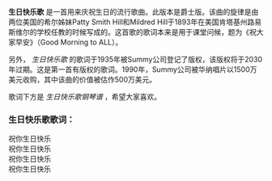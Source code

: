 

**生日快乐歌** 是一首用来庆祝生日的流行歌曲。此版本是爵士版。该曲的旋律是由两位美国的希尔姊妹Patty Smith Hill和Mildred
Hill于1893年在美国肯塔基州路易斯维尔的学校任教的时候写成的。这首歌的歌词本来是用于课堂问候，题为《祝大家早安》（Good Morning to
ALL）。

  
另外， _生日快乐歌_
的歌词于1935年被Summy公司登记了版权，该版权将于2030年过期。这是第一首有版权的歌词。1990年，Summy公司被华纳唱片以1500万美元收购，其中该曲的价值被估作500万美元。

  
歌词下方是 _生日快乐歌钢琴谱_ ，希望大家喜欢。

### 生日快乐歌歌词：

祝你生日快乐  
祝你生日快乐  
祝你生日快乐  
祝你生日快乐

